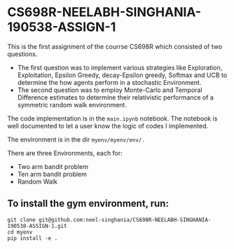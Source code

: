 # CS698R-NEELABH-SINGHANIA-190538-ASSIGN-1

This is the first assignment of the courrse CS698R which consisted of two questions.<br>
- The first question was to implement various strategies like Exploration, Exploitation, Epsilon Greedy, decay-Epsilon greedy, Softmax and UCB to determine the how agents perform in a stochastic Environment.<br>
- The second question was to employ Monte-Carlo and Temporal Difference estimates to determine their relativistic performance of a symmetric random walk environment.

The code implementation is in the `main.ipynb` notebook. The notebook is well documented to let a user know the logic of codes I implemented.

The environment is in the dir `myenv/myenv/env/.`

There are three Environments, each for:
- Two arm bandit problem
- Ten arm bandit problem
- Random Walk

## To install the gym environment, run:
```
git clone git@github.com:neel-singhania/CS698R-NEELABH-SINGHANIA-190538-ASSIGN-1.git
cd myenv
pip install -e .
```
